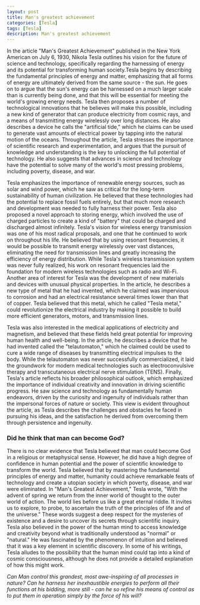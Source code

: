 ```yaml
---
layout: post
title: Man's greatest achievement
categories: [Tesla]
tags: [Tesla]
description: Man's greatest achievement
---
```


In the article "Man's Greatest Achievement" published in the New York American on July 6, 1930, Nikola Tesla outlines his vision for the future of science and technology, specifically regarding the harnessing of energy and its potential for transforming human society.Tesla begins by describing the fundamental principles of energy and matter, emphasizing that all forms of energy are ultimately derived from the same source - the sun. He goes on to argue that the sun's energy can be harnessed on a much larger scale than is currently being done, and that this will be essential for meeting the world's growing energy needs. Tesla then proposes a number of technological innovations that he believes will make this possible, including a new kind of generator that can produce electricity from cosmic rays, and a means of transmitting energy wirelessly over long distances. He also describes a device he calls the "artificial tide," which he claims can be used to generate vast amounts of electrical power by tapping into the natural motion of the oceans. Throughout the article, Tesla stresses the importance of scientific research and experimentation, and argues that the pursuit of knowledge and understanding is the key to unlocking the full potential of technology. He also suggests that advances in science and technology have the potential to solve many of the world's most pressing problems, including poverty, disease, and war.

Tesla emphasizes the importance of renewable energy sources, such as solar and wind power, which he saw as critical for the long-term sustainability of human civilization. He believed that these technologies had the potential to replace fossil fuels entirely, but that much more research and development was needed to fully harness their power. Tesla also proposed a novel approach to storing energy, which involved the use of charged particles to create a kind of "battery" that could be charged and discharged almost infinitely. Tesla's vision for wireless energy transmission was one of his most radical proposals, and one that he continued to work on throughout his life. He believed that by using resonant frequencies, it would be possible to transmit energy wirelessly over vast distances, eliminating the need for transmission lines and greatly increasing the efficiency of energy distribution. While Tesla's wireless transmission system was never fully realized, his work on resonant frequencies laid the foundation for modern wireless technologies such as radio and Wi-Fi. Another area of interest for Tesla was the development of new materials and devices with unusual physical properties. In the article, he describes a new type of metal that he had invented, which he claimed was impervious to corrosion and had an electrical resistance several times lower than that of copper. Tesla believed that this metal, which he called "Tesla metal," could revolutionize the electrical industry by making it possible to build more efficient generators, motors, and transmission lines.

Tesla was also interested in the medical applications of electricity and magnetism, and believed that these fields held great potential for improving human health and well-being. In the article, he describes a device that he had invented called the "telautomaton," which he claimed could be used to cure a wide range of diseases by transmitting electrical impulses to the body. While the telautomaton was never successfully commercialized, it laid the groundwork for modern medical technologies such as electroconvulsive therapy and transcutaneous electrical nerve stimulation (TENS). Finally, Tesla's article reflects his broader philosophical outlook, which emphasized the importance of individual creativity and innovation in driving scientific progress. He saw science and technology as fundamentally human endeavors, driven by the curiosity and ingenuity of individuals rather than the impersonal forces of nature or society. This view is evident throughout the article, as Tesla describes the challenges and obstacles he faced in pursuing his ideas, and the satisfaction he derived from overcoming them through persistence and ingenuity.


### Did he think that man can become God?
There is no clear evidence that Tesla believed that man could become God in a religious or metaphysical sense. However, he did have a high degree of confidence in human potential and the power of scientific knowledge to transform the world. Tesla believed that by mastering the fundamental principles of energy and matter, humanity could achieve remarkable feats of technology and create a utopian society in which poverty, disease, and war were eliminated. In "Man's Greatest Achievement," Tesla wrote, "With the advent of spring we return from the inner world of thought to the outer world of action. The world lies before us like a great eternal riddle. It invites us to explore, to probe, to ascertain the truth of the principles of life and of the universe." These words suggest a deep respect for the mysteries of existence and a desire to uncover its secrets through scientific inquiry. Tesla also believed in the power of the human mind to access knowledge and creativity beyond what is traditionally understood as "normal" or "natural." He was fascinated by the phenomenon of intuition and believed that it was a key element in scientific discovery. In some of his writings, Tesla alludes to the possibility that the human mind could tap into a kind of cosmic consciousness, although he does not provide a detailed explanation of how this might work.

_Can Man control this grandest, most awe-inspiring of all processes in nature? Can he harness her inexhaustible energies to perform all their functions at his bidding, more still - can he so refine his means of control as to put them in operation simply by the force of his will?_





